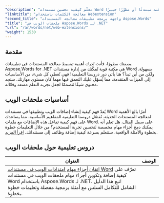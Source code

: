 ```yaml
---
"description": "تعلّم كيفية تحسين مستندات Word باستخدام إضافات ويب فعّالة، تُتيح وظائف ديناميكية. سواءً كنت مبتدئًا أو مطوّرًا خبيرًا."
"linktitle": "معالجة الكلمات باستخدام Webextension"
"second_title": "واجهة برمجة تطبيقات معالجة المستندات Aspose.Words"
"title": "ملحقات الويب في Aspose.Words لـ .NET"
"url": "/ar/words/net/web-extensions/"
"weight": 1530
---
```


## مقدمة

بصفتك مطورًا، فأنت تُدرك أهمية تبسيط معالجة المستندات في تطبيقاتك. Aspose.Words for .NET هي مكتبة قوية تُمكّنك من إدارة مستندات Word بسهولة. ولكن من أين تبدأ؟ هنا يأتي دور دروسنا التعليمية! فهي تُغطي كل شيء، من الأساسيات إلى الميزات المتقدمة، مما يُسهّل عليك التعمق فيها مهما كان مستوى مهارتك. ستجد محتوى شيقًا مُصممًا لجعل تجربة التعلم ممتعة وفعّالة.

## أساسيات ملحقات الويب

يُعدّ فهم كيفية إنشاء إضافات الويب وتطبيقها في مستندات Word أمرًا بالغ الأهمية لمعالجة المستندات الحديثة. تُفصّل دروسنا التعليمية المفاهيم الأساسية، مما يساعدك على فهم كيفية تفاعل هذه الإضافات مع ملفات Word. على سبيل المثال، هل تعلم أنه يمكنك دمج أجزاء مهام مخصصة لتحسين تجربة المستخدم؟ من خلال التعليمات خطوة بخطوة والأمثلة الواقعية، ستتعلم بسرعة كيفية إضافة وظائف إلى مستنداتك. [اقرأ المزيد](./mastering-web-extension-task-panes/).

## دروس تعليمية حول ملحقات الويب
| العنوان | الوصف |
| --- | --- |
| [إتقان أجزاء مهام امتدادات الويب في مستندات Word](./mastering-web-extension-task-panes/) تعرّف على كيفية إضافة وتكوين أجزاء مهام ملحقات الويب في مستندات Word باستخدام Aspose.Words لـ .NET. اتبع هذا الدليل الشامل للتكامل السلس مع أمثلة برمجية مفصلة وتعليمات خطوة بخطوة.